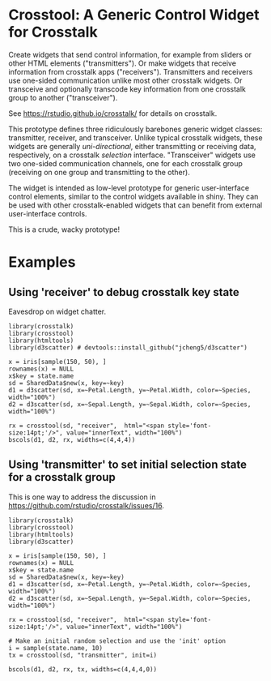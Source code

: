 # Crosstool: A Generic Control Widget for Crosstalk

Create widgets that send control information, for example from sliders or other
HTML elements ("transmitters"). Or make widgets that receive information from
crosstalk apps ("receivers"). Transmitters and receivers use one-sided
communication unlike most other crosstalk widgets.  Or transceive and
optionally transcode key information from one crosstalk group to another
("transceiver").

See https://rstudio.github.io/crosstalk/ for details on crosstalk.

This prototype defines three ridiculously barebones generic widget classes:
transmitter, receiver, and transceiver. Unlike typical crosstalk widgets, these
widgets are generally _uni-directional_, either transmitting or receiving data,
respectively, on a crosstalk _selection_ interface.  "Transceiver" widgets use
two one-sided communication channels, one for each crosstalk group (receiving
on one group and transmitting to the other).

The widget is intended as low-level prototype for generic user-interface
control elements, similar to the control widgets available in shiny. They can
be used with other crosstalk-enabled widgets that can benefit from external
user-interface controls.

This is a crude, wacky prototype!

# Examples

## Using 'receiver' to debug crosstalk key state

Eavesdrop on widget chatter.

```{r}
library(crosstalk)
library(crosstool)
library(htmltools)
library(d3scatter) # devtools::install_github("jcheng5/d3scatter")

x = iris[sample(150, 50), ]
rownames(x) = NULL
x$key = state.name
sd = SharedData$new(x, key=~key)
d1 = d3scatter(sd, x=~Petal.Length, y=~Petal.Width, color=~Species, width="100%")
d2 = d3scatter(sd, x=~Sepal.Length, y=~Sepal.Width, color=~Species, width="100%")

rx = crosstool(sd, "receiver",  html="<span style='font-size:14pt;'/>", value="innerText", width="100%")
bscols(d1, d2, rx, widths=c(4,4,4))
```

## Using 'transmitter' to set initial selection state for a crosstalk group

This is one way to address the discussion in https://github.com/rstudio/crosstalk/issues/16.

```{r}
library(crosstalk)
library(crosstool)
library(htmltools)
library(d3scatter)

x = iris[sample(150, 50), ]
rownames(x) = NULL
x$key = state.name
sd = SharedData$new(x, key=~key)
d1 = d3scatter(sd, x=~Petal.Length, y=~Petal.Width, color=~Species, width="100%")
d2 = d3scatter(sd, x=~Sepal.Length, y=~Sepal.Width, color=~Species, width="100%")

rx = crosstool(sd, "receiver",  html="<span style='font-size:14pt;'/>", value="innerText", width="100%")

# Make an initial random selection and use the 'init' option
i = sample(state.name, 10)
tx = crosstool(sd, "transmitter", init=i)

bscols(d1, d2, rx, tx, widths=c(4,4,4,0))
```


